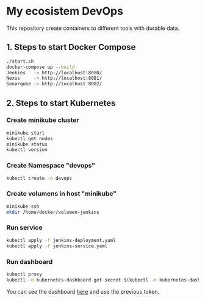 # My ecosistem DevOps
This repository create containers to different tools with durable data.

## 1. Steps to start Docker Compose

```sh
./start.sh
docker-compose up --build
Jenkins   -> http://localhost:8080/
Nexus     -> http://localhost:8081/
Sonarqube -> http://localhost:8082/
```

## 2. Steps to start Kubernetes

### Create minikube cluster
```sh
minikube start 
kubectl get nodes
minikube status   
kubectl version
```
###  Create Namespace "devops"
```sh
kubectl create -n devops
```
###  Create volumens in host "minikube"
```sh
minikube ssh
mkdir /home/docker/volumen-jenkins
```

###  Run service
```sh
kubectl apply -f jenkins-deployment.yaml
kubectl apply -f jenkins-service.yaml
```
###  Run dashboard
```sh
kubectl proxy
kubectl -n kubernetes-dashboard get secret $(kubectl -n kubernetes-dashboard get sa/admin-user -o jsonpath="{.secrets[0].name}") -o go-template="{{.data.token | base64decode}}"
```
You can see the dashboard [here](http://localhost:8001/api/v1/namespaces/kubernetes-dashboard/services/https:kubernetes-dashboard:/proxy/) and use the previous token.